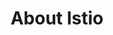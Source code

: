 ---
title: About Istio
linktitle: About
description: Get a bit more in-depth info about the Istio project.
sidebar_none: true
weight: 15
doc_type: about
go_root_breadcrumb: true
cascade:
  _build:
    render: always
    list: always
_build:
  render: never
  list: never
---